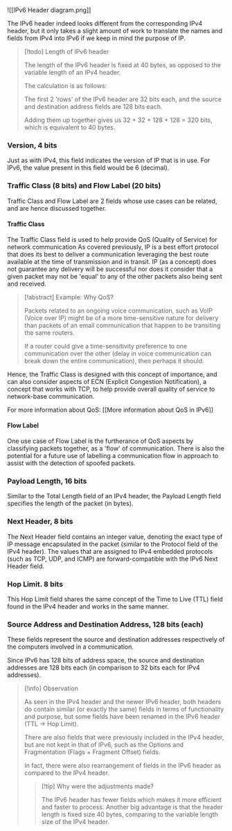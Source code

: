 ![[IPv6 Header diagram.png]]

The IPv6 header indeed looks different from the corresponding IPv4 header, but it only takes a slight amount of work to translate the names and fields from IPv4 into IPv6 if we keep in mind the purpose of IP.

>[!todo] Length of IPv6 header
>
>The length of the IPv6 header is fixed at 40 bytes, as opposed to the variable length of an IPv4 header.
>
>The calculation is as follows:
>
>The first 2 'rows' of the IPv6 header are 32 bits each, and the source and destination address fields are 128 bits each.
>
>Adding them up together gives us 32 + 32 + 128 + 128 = 320 bits, which is equivalent to 40 bytes.
>

### Version, 4 bits
Just as with IPv4, this field indicates the version of IP that is in use. For IPv6, the value present in this field would be 6 (decimal).

### Traffic Class (8 bits) and Flow Label (20 bits)
Traffic Class and Flow Label are 2 fields whose use cases can be related, and are hence discussed together.

#### Traffic Class
The Traffic Class field is used to help provide QoS (Quality of Service) for network communication As covered previously, IP is a best effort protocol that does its best to deliver a communication leveraging the best route available at the time of transmission and in transit. IP (as a concept) does not guarantee any delivery will be successful nor does it consider that a given packet may not be 'equal' to any of the other packets also being sent and received.

>[!abstract] Example: Why QoS?
>
>Packets related to an ongoing voice communication, such as VoIP (Voice over IP) might be of a more time-sensitive nature for delivery than packets of an email communication that happen to be transiting the same routers. 
>
>If a router could give a time-sensitivity preference to one communication over the other (delay in voice communication can break down the entire communication), then perhaps it should. 

Hence, the Traffic Class is designed with this concept of importance, and can also consider aspects of ECN (Explicit Congestion Notification), a concept that works with TCP, to help provide overall quality of service to network-base communication.

For more information about QoS: [[More information about QoS in IPv6]]

#### Flow Label
One use case of Flow Label is the furtherance of QoS aspects by classifying packets together, as a 'flow' of communication. There is also the potential for a future use of labelling a communication flow in approach to assist with the detection of spoofed packets.

### Payload Length, 16 bits
Similar to the Total Length field of an IPv4 header, the Payload Length field specifies the length of the packet (in bytes).

### Next Header, 8 bits
The Next Header field contains an integer value, denoting the exact type of IP message encapsulated in the packet (similar to the Protocol field of the IPv4 header). The values that are assigned to IPv4 embedded protocols (such as TCP, UDP, and ICMP) are forward-compatible with the IPv6 Next Header field.

### Hop Limit. 8 bits
This Hop Limit field shares the same concept of the Time to Live (TTL) field found in the IPv4 header and works in the same manner.

### Source Address and Destination Address, 128 bits (each)
These fields represent the source and destination addresses respectively of the computers involved in a communication.

Since IPv6 has 128 bits of address space, the source and destination addresses are 128 bits each (in comparison to 32 bits each for IPv4 addresses).

>[!info] Observation
>
>As seen in the IPv4 header and the newer IPv6 header, both headers do contain similar (or exactly the same) fields in terms of functionality and purpose, but some fields have been renamed in the IPv6 header (TTL -> Hop Limit). 
>
>There are also fields that were previously included in the IPv4 header, but are not kept in that of IPv6, such as the Options and Fragmentation (Flags + Fragment Offset) fields.
>
>In fact, there were also rearrangement of fields in the IPv6 header as compared to the IPv4 header.
>
>>[!tip] Why were the adjustments made?
>>
>>The IPv6 header has fewer fields which makes it more efficient and faster to process. Another big advantage is that the header length is fixed size 40 bytes, comparing to the variable length size of the IPv4 header.
